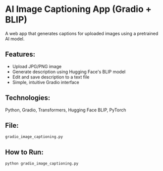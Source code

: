 # AI Image Captioning App (Gradio + BLIP)

A web app that generates captions for uploaded images using a pretrained AI model.

## Features:
- Upload JPG/PNG image
- Generate description using Hugging Face's BLIP model
- Edit and save description to a text file
- Simple, intuitive Gradio interface

## Technologies:
Python, Gradio, Transformers, Hugging Face BLIP, PyTorch

## File:
`gradio_image_captioning.py`

## How to Run:
```pip install gradio transformers torch pillow
python gradio_image_captioning.py
